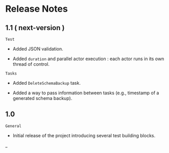 # Release Notes

## 1.1 ( next-version )

`Test`

- Added JSON validation.

- Added `duration` and parallel actor execution : each actor runs in its own thread of control.

`Tasks`

- Added `DeleteSchemaBackup` task.

- Added a way to pass information between tasks (e.g., timestamp of a generated schema backup).

## 1.0

`General`

- Initial release of the project introducing several test building blocks.

_